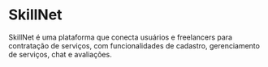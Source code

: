 # SkillNet
SkillNet é uma plataforma que conecta usuários e freelancers para contratação de serviços, com funcionalidades de cadastro, gerenciamento de serviços, chat e avaliações.

